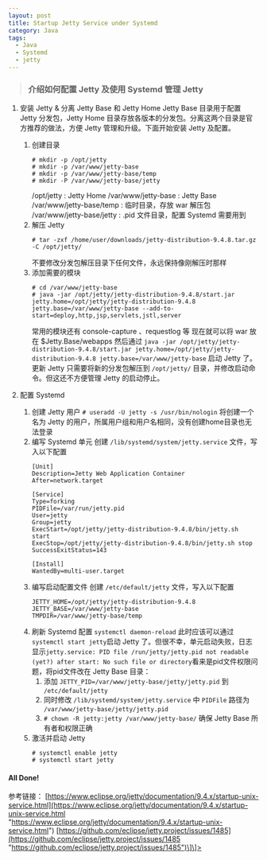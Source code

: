 ```yaml
---
layout: post
title: Startup Jetty Service under Systemd
category: Java
tags: 
  - Java 
  - Systemd
  - jetty
---
```

> ### 介绍如何配置 Jetty 及使用 Systemd 管理 Jetty

1. 安装 Jetty & 分离 Jetty Base 和 Jetty Home
Jetty Base 目录用于配置 Jetty 分发包，Jetty Home 目录存放各版本的分发包。分离这两个目录是官方推荐的做法，方便 Jetty 管理和升级。下面开始安装 Jetty 及配置。
    1.  创建目录
        ````
        # mkdir -p /opt/jetty
        # mkdir -p /var/www/jetty-base
        # mkdir -p /var/www/jetty-base/temp
        # mkdir -P /var/www/jetty-base/jetty
        ````
        /opt/jetty : Jetty Home /var/www/jetty-base : Jetty Base /var/www/jetty-base/temp : 临时目录，存放 war 解压包 /var/www/jetty-base/jetty : .pid 文件目录，配置 Systemd 需要用到
    2.  解压 Jetty
        ````
        # tar -zxf /home/user/downloads/jetty-distribution-9.4.8.tar.gz -C /opt/jetty/
        ````
        不要修改分发包解压目录下任何文件，永远保持像刚解压时那样
    3.  添加需要的模块
        ````
        # cd /var/www/jetty-base
        # java -jar /opt/jetty/jetty-distribution-9.4.8/start.jar jetty.home=/opt/jetty/jetty-distribution-9.4.8 jetty.base=/var/www/jetty-base --add-to-start=deploy,http,jsp,servlets,jstl,server
        ````
        常用的模块还有 console-capture 、requestlog 等
现在就可以将 war 放在 $Jetty.Base/webapps 然后通过 `java -jar /opt/jetty/jetty-distribution-9.4.8/start.jar jetty.home=/opt/jetty/jetty-distribution-9.4.8 jetty.base=/var/www/jetty-base` 启动 Jetty 了。更新 Jetty 只需要将新的分发包解压到 `/opt/jetty/` 目录，并修改启动命令。但这还不方便管理 Jetty 的启动停止。

2. 配置 Systemd
    1.  创建 Jetty 用户 `# useradd -U jetty -s /usr/bin/nologin` 将创建一个名为 Jetty 的用户，所属用户组和用户名相同，没有创建home目录也无法登录
    2.  编写 Systemd 单元 创建 `/lib/systemd/system/jetty.service` 文件，写入以下配置
        ````
        [Unit]
        Description=Jetty Web Application Container
        After=network.target
        
        [Service]
        Type=forking
        PIDFile=/var/run/jetty.pid
        User=jetty
        Group=jetty
        ExecStart=/opt/jetty/jetty-distribution-9.4.8/bin/jetty.sh start
        ExecStop=/opt/jetty/jetty-distribution-9.4.8/bin/jetty.sh stop
        SuccessExitStatus=143
        
        [Install]
        WantedBy=multi-user.target
        ````
    3.  编写启动配置文件 创建 `/etc/default/jetty` 文件，写入以下配置
        ````
        JETTY_HOME=/opt/jetty/jetty-distribution-9.4.8
        JETTY_BASE=/var/www/jetty-base
        TMPDIR=/var/www/jetty-base/temp
        ````
    4.  刷新 Systemd 配置 `systemctl daemon-reload` 此时应该可以通过`systemctl start jetty`启动 Jetty 了。但很不幸，单元启动失败，日志显示`jetty.service: PID file /run/jetty/jetty.pid not readable (yet?) after start: No such file or directory`看来是pid文件权限问题，将pid文件改在 Jetty Base 目录：
        1.  添加 `JETTY_PID=/var/www/jetty-base/jetty/jetty.pid` 到 `/etc/default/jetty`
        2.  同时修改 `/lib/systemd/system/jetty.service` 中 `PIDFile` 路径为 `/var/www/jetty-base/jetty/jetty.pid`
        3.  `# chown -R jetty:jetty /var/www/jetty-base/` 确保 Jetty Base 所有者和权限正确
    5.  激活并启动 Jetty
        ````
        # systemctl enable jetty
        # systemctl start jetty
        ````
    
#### All Done!

参考链接： [https://www.eclipse.org/jetty/documentation/9.4.x/startup-unix-service.html](https://www.eclipse.org/jetty/documentation/9.4.x/startup-unix-service.html "https://www.eclipse.org/jetty/documentation/9.4.x/startup-unix-service.html") [https://github.com/eclipse/jetty.project/issues/1485](https://github.com/eclipse/jetty.project/issues/1485 "https://github.com/eclipse/jetty.project/issues/1485")\]\]>